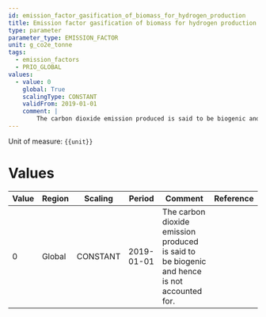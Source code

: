 ```yaml
---
id: emission_factor_gasification_of_biomass_for_hydrogen_production
title: Emission factor gasification of biomass for hydrogen production
type: parameter
parameter_type: EMISSION_FACTOR
unit: g_co2e_tonne
tags:
  - emission_factors
  - PRIO_GLOBAL
values:
  - value: 0
    global: True
    scalingType: CONSTANT
    validFrom: 2019-01-01
    comment: |
        The carbon dioxide emission produced is said to be biogenic and hence is not accounted for.
---
```



Unit of measure: `{{unit}}`


# Values


| Value | Region | Scaling | Period | Comment | Reference |
|-------|--------|---------|--------|---------|-----------|
| 0 | Global | CONSTANT | 2019-01-01 | The carbon dioxide emission produced is said to be biogenic and hence is not accounted for. |  |


